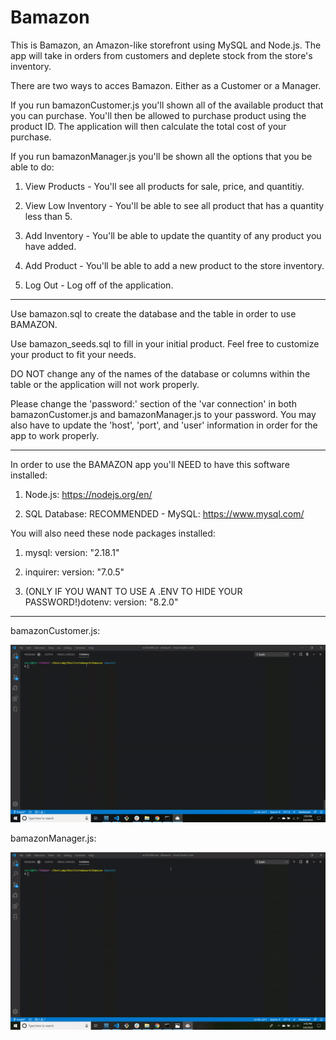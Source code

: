 # Bamazon
This is Bamazon, an Amazon-like storefront using MySQL and Node.js.  The app will take in orders from customers and deplete stock from the store's inventory.  

There are two ways to acces Bamazon.  Either as a Customer or a Manager.  

If you run bamazonCustomer.js you'll shown all of the available product that you can purchase.  You'll then be allowed to purchase product using the product ID.  The application will then calculate the total cost of your purchase.  

If you run bamazonManager.js you'll be shown all the options that you be able to do: 
1. View Products - You'll see all products for sale, price, and quantitiy.

2. View Low Inventory - You'll be able to see all product that has a quantity less than 5.

3. Add Inventory - You'll be able to update the quantity of any product you have added.

4. Add Product - You'll be able to add a new product to the store inventory.  

5. Log Out - Log off of the application.

--------

Use bamazon.sql to create the database and the table in order to use BAMAZON.  

Use bamazon_seeds.sql to fill in your initial product.  Feel free to customize your product to fit your needs.

DO NOT change any of the names of the database or columns within the table or the application will not work properly.

Please change the 'password:' section of the 'var connection' in both bamazonCustomer.js and bamazonManager.js to your password.  You may also have to update the 'host', 'port', and 'user' information in order for the app to work properly.

---------

In order to use the BAMAZON app you'll NEED to have this software installed:

1. Node.js: https://nodejs.org/en/

2. SQL Database: RECOMMENDED - MySQL: https://www.mysql.com/

You will also need these node packages installed:

1. mysql: version: "2.18.1"

2. inquirer: version: "7.0.5" 

3. (ONLY IF YOU WANT TO USE A .ENV TO HIDE YOUR PASSWORD!)dotenv: version: "8.2.0"

---------

bamazonCustomer.js:

![](images/bamazonCustomerGif.gif)

bamazonManager.js:

![](images/bamazonManagerGif.gif)


